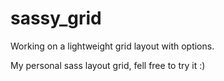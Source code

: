 # sassy_grid
Working on a lightweight grid layout with options.

My personal sass layout grid, fell free to try it :)
